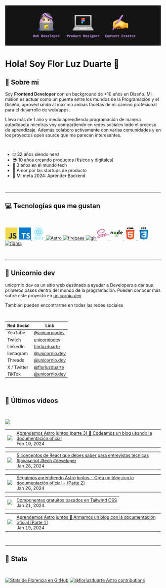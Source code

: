 ![banner github profile](./Banner%20github%20profile.png)

# Hola! Soy Flor Luz Duarte 👋

## 🙂 Sobre mi

Soy **Frontend Developer** con un background de +10 años en Diseño. Mi misión es actuar como un puente entre los mundos de la Programación y el Diseño, aprovechando al máximo ambas facetas de mi camino profesional para el desarrollo de web/apps.

Llevo más de 1 año y medio aprendiendo programación de manera autodidacta mientras voy compartiendo en redes sociales todo el proceso de aprendizaje. Además colaboro activamente con varias comunidades y en los proyectos open source que me parecen interesantes.

<br />

- 🤓 32 años siendo nerd
- 😎 10 años creando productos (físicos y digitales)
- 🚀 3 años en el mundo tech
- 💛 Amor por las startups de producto
- 🎯 Mi meta 2024: Aprender Backend

<br />

---

## 💻 Tecnologías que me gustan

<br />

<p align="left">

<a href="https://developer.mozilla.org/en-US/docs/Web/JavaScript" target="_blank" rel="noreferrer"> <img src="https://raw.githubusercontent.com/devicons/devicon/master/icons/javascript/javascript-original.svg" alt="javascript" width="40" height="40"/> </a> <a href="https://www.typescriptlang.org/" target="_blank" rel="noreferrer"> <img src="https://raw.githubusercontent.com/devicons/devicon/master/icons/typescript/typescript-original.svg" alt="typescript" width="40" height="40"/> </a> <a href="https://reactjs.org/" target="_blank" rel="noreferrer"> <img src="https://raw.githubusercontent.com/devicons/devicon/master/icons/react/react-original-wordmark.svg" alt="react" width="40" height="40"/> </a> <a href="https://astro.build" target="_blank" rel="noreferrer"> <img src="https://res.cloudinary.com/dfzncn1pd/image/upload/v1673026303/README%20files/vscode-icons_file-type-astro_epmnlg.png" alt="Astro" width="44" height="44"/> </a> <a href="https://firebase.google.com/" target="_blank" rel="noreferrer"> <img src="https://www.vectorlogo.zone/logos/firebase/firebase-icon.svg" alt="firebase" width="40" height="40"/> </a> <a href="https://git-scm.com/" target="_blank" rel="noreferrer"> <img src="https://www.vectorlogo.zone/logos/git-scm/git-scm-icon.svg" alt="git" width="40" height="40"/> </a> <a href="https://sass-lang.com" target="_blank" rel="noreferrer"> <img src="https://raw.githubusercontent.com/devicons/devicon/master/icons/sass/sass-original.svg" alt="sass" width="40" height="40"/> </a> <a href="https://nodejs.org" target="_blank" rel="noreferrer"> <img src="https://raw.githubusercontent.com/devicons/devicon/master/icons/nodejs/nodejs-original-wordmark.svg" alt="nodejs" width="40" height="40"/> </a> <a href="https://www.w3.org/html/" target="_blank" rel="noreferrer"> <img src="https://raw.githubusercontent.com/devicons/devicon/master/icons/html5/html5-original-wordmark.svg" alt="html5" width="40" height="40"/> </a> <a href="https://www.w3schools.com/css/" target="_blank" rel="noreferrer"> <img src="https://raw.githubusercontent.com/devicons/devicon/master/icons/css3/css3-original-wordmark.svg" alt="css3" width="40" height="40"/> </a> <a href="https://www.figma.com/" target="_blank" rel="noreferrer"> <img src="https://www.vectorlogo.zone/logos/figma/figma-icon.svg" alt="figma" width="40" height="40"/> </a>

</p>

<br />

---

## 🦄 Unicornio dev

unicornio.dev es un sitio web destinado a ayudar a Developers a dar sus primeros pasos dentro del mundo de la programación. Pueden conocer más sobre este proyecto en [unicornio.dev](https://unicornio.dev)

También pueden encontrarme en todas las redes sociales

<br />

| Red Social | Link                                                       |
| ---------- | ---------------------------------------------------------- |
| YouTube    | [@unicorniodev](https://www.youtube.com/@unicorniodev)     |
| Twitch     | [unicorniodev](https://www.twitch.tv/unicorniodev)         |
| LinkedIn   | [florluzduarte](https://www.linkedin.com/in/florluzduarte) |
| Instagram  | [@unicornio.dev](https://www.instagram.com/unicornio.dev)  |
| Threads    | [@unicornio.dev](https://www.threads.net/@unicornio.dev)   |
| X / Twitter| [@florluzduarte](https://www.x.com/florluzduarte)          |
| TikTok     | [@unicornio.dev](https://www.tiktok.com/@unicornio.dev)    |

<br />

## 🎥 Últimos videos

<br />

<div align="left">

[<img src="https://img.shields.io/badge/-Subscribe-red?style=for-the-badge&logo=youtube&logoColor=white"/>](https://www.youtube.com/@unicorniodev)

</div>

<!-- YOUTUBE:START --><table><tr><td><a href="https://www.youtube.com/watch?v=pwl2mrfCqU0"><img width="140px" src="https://i.ytimg.com/vi/pwl2mrfCqU0/mqdefault.jpg"></a></td>
<td><a href="https://www.youtube.com/watch?v=pwl2mrfCqU0">Aprendemos Astro juntos &lpar;parte 3&rpar; 🙌 Codeamos un blog usando la documentación oficial</a><br/>Feb 10, 2024</td></tr></table>
<table><tr><td><a href="https://www.youtube.com/watch?v=sTzdmd-Ubzw"><img width="140px" src="https://i.ytimg.com/vi/sTzdmd-Ubzw/mqdefault.jpg"></a></td>
<td><a href="https://www.youtube.com/watch?v=sTzdmd-Ubzw">5 conceptos de React que debes saber para entrevistas técnicas  #javascript    #tech #developer</a><br/>Jan 28, 2024</td></tr></table>
<table><tr><td><a href="https://www.youtube.com/watch?v=Hb08sAvGESg"><img width="140px" src="https://i.ytimg.com/vi/Hb08sAvGESg/mqdefault.jpg"></a></td>
<td><a href="https://www.youtube.com/watch?v=Hb08sAvGESg">Seguimos aprendiendo Astro juntos - Crea un blog con la documentación oficial - &lpar;Parte 2&rpar;</a><br/>Jan 26, 2024</td></tr></table>
<table><tr><td><a href="https://www.youtube.com/watch?v=CxSOx7IdKQo"><img width="140px" src="https://i.ytimg.com/vi/CxSOx7IdKQo/mqdefault.jpg"></a></td>
<td><a href="https://www.youtube.com/watch?v=CxSOx7IdKQo">Componentes gratuitos basados en Tailwind CSS</a><br/>Jan 21, 2024</td></tr></table>
<table><tr><td><a href="https://www.youtube.com/watch?v=MPczB3KjesY"><img width="140px" src="https://i.ytimg.com/vi/MPczB3KjesY/mqdefault.jpg"></a></td>
<td><a href="https://www.youtube.com/watch?v=MPczB3KjesY">Aprendemos Astro juntos 💜 Armamos un blog con la documentación oficial &lpar;Parte 1&rpar;</a><br/>Jan 19, 2024</td></tr></table>
<!-- YOUTUBE:END -->

<br />

---

## 🥇 Stats

<br />

[![Stats de Florencia en GitHub](https://github-readme-stats.vercel.app/api?username=florluzduarte&show_icons=true&theme=tokyonight)](https://unicornio.dev)
[![@florluzduarte Astro contributions](https://astro.badg.es/v1/contributor/florluzduarte.svg)](https://astro.badg.es/v1/contributor/florluzduarte/)

<br />
